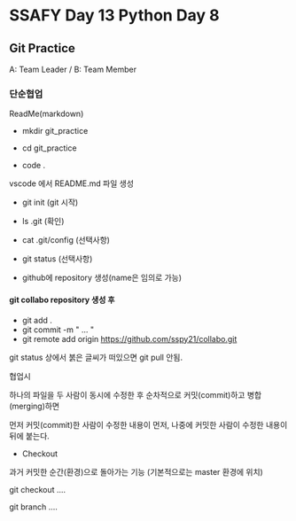 # SSAFY Day 13 Python Day 8

## Git Practice



A: Team Leader / B: Team Member

### 단순협업

ReadMe(markdown)



* mkdir git_practice

* cd git_practice

* code .

vscode 에서 README.md 파일 생성



* git init (git 시작)

* ls .git (확인)

* cat .git/config (선택사항)

* git status (선택사항)



* github에 repository 생성(name은 임의로 가능)



#### git collabo repository 생성 후

* git add .
* git commit -m " ... "
* git remote add origin https://github.com/sspy21/collabo.git



git status 상에서 붉은 글씨가 떠있으면 git pull 안됨.



협업시

하나의 파일을 두 사람이 동시에 수정한 후 순차적으로 커밋(commit)하고 병합(merging)하면

먼저 커밋(commit)한 사람이 수정한 내용이 먼저, 나중에 커밋한 사람이 수정한 내용이 뒤에 붙는다.



* Checkout

과거 커밋한 순간(환경)으로 돌아가는 기능 (기본적으로는 master 환경에 위치)

git checkout ....





git branch ....



